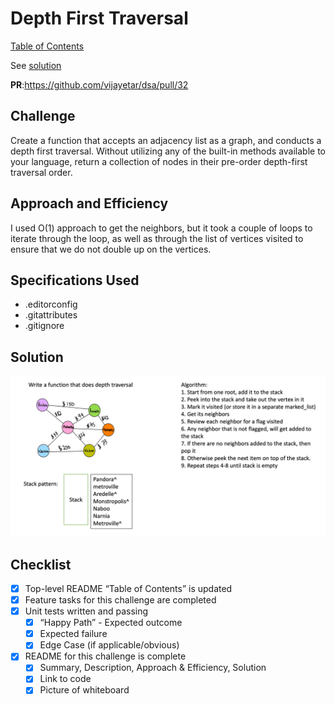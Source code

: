 # Depth First Traversal

[Table of Contents](../../../README.md)

See [solution](graph_depth_first.py)

__PR__:https://github.com/vijayetar/dsa/pull/32

## Challenge
Create a function that accepts an adjacency list as a graph, and conducts a depth first traversal. Without utilizing any of the built-in methods available to your language, return a collection of nodes in their pre-order depth-first traversal order.

## Approach and Efficiency
I used O(1) approach to get the neighbors, but it took a couple of loops to iterate through the loop, as well as through the list of vertices visited to ensure that we do not double up on the vertices.

## Specifications Used
* .editorconfig
* .gitattributes
* .gitignore

## Solution

![whiteboard](../../assets/graph_depth_first.png)

## Checklist
 - [x] Top-level README “Table of Contents” is updated
 - [x] Feature tasks for this challenge are completed
 - [x] Unit tests written and passing
     - [x] “Happy Path” - Expected outcome
     - [x] Expected failure
     - [x] Edge Case (if applicable/obvious)
 - [x] README for this challenge is complete
     - [x] Summary, Description, Approach & Efficiency, Solution
     - [x] Link to code
     - [x] Picture of whiteboard
